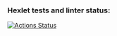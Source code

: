 ### Hexlet tests and linter status:
[![Actions Status](https://github.com/Zridq/python-project-50/actions/workflows/hexlet-check.yml/badge.svg)](https://github.com/Zridq/python-project-50/actions)